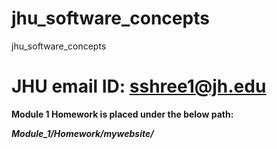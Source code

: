 # jhu_software_concepts
jhu_software_concepts
# JHU email ID: sshree1@jh.edu

**Module 1 Homework is placed under the below path:**

**_Module_1/Homework/mywebsite/_**
